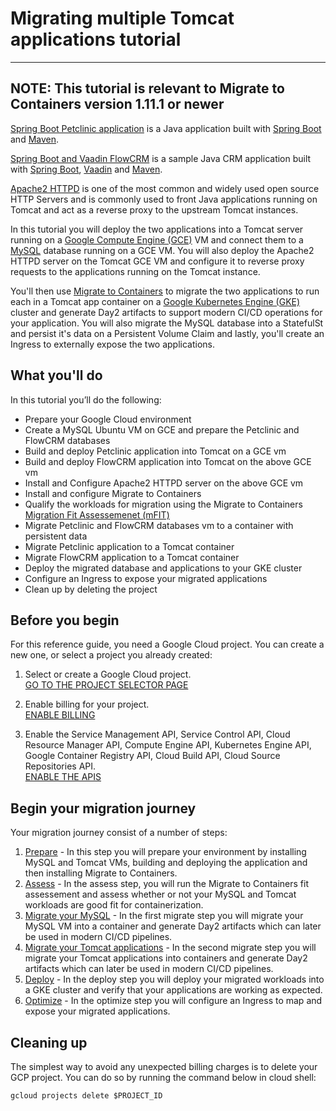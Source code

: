 # Migrating multiple Tomcat applications tutorial 

---
**NOTE:**
This tutorial is relevant to Migrate to Containers version 1.11.1 or newer
---
[Spring Boot Petclinic application](https://github.com/spring-projects/spring-petclinic) is a Java application built with [Spring Boot](https://spring.io/projects/spring-boot) and [Maven](https://maven.apache.org/).

[Spring Boot and Vaadin FlowCRM](https://github.com/eitaneib/flow-crm-tutorial) is a sample Java CRM application built with [Spring Boot](https://spring.io/projects/spring-boot), [Vaadin](http://vaadin.com/) and [Maven](https://maven.apache.org/).

[Apache2 HTTPD](https://httpd.apache.org/) is one of the most common and widely used open source HTTP Servers and is commonly used to front Java applications running on Tomcat and act as a reverse proxy to the upstream Tomcat instances.

In this tutorial you will deploy the two applications into a Tomcat server running on a [Google Compute Engine (GCE)](https://cloud.google.com/compute) VM and connect them to a [MySQL](https://www.mysql.com/) database running on a GCE VM. You will also deploy the Apache2 HTTPD server on the Tomcat GCE VM and configure it to reverse proxy requests to the applications running on the Tomcat instance.

You'll then use [Migrate to Containers](https://cloud.google.com/migrate/containers) to migrate the two applications to run each in a Tomcat app container on a [Google Kubernetes Engine (GKE)](https://cloud.google.com/kubernetes-engine) cluster and generate Day2 artifacts to support modern CI/CD operations for your application. You will also migrate the MySQL database into a StatefulSt and persist it's data on a Persistent Volume Claim and lastly, you'll create an Ingress to externally expose the two applications.

## What you'll do

In this tutorial you’ll do the following:

* Prepare your Google Cloud environment
* Create a MySQL Ubuntu VM on GCE  and prepare the Petclinic and FlowCRM databases
* Build and deploy Petclinic application into Tomcat on a GCE vm
* Build and deploy FlowCRM application into Tomcat on the above GCE vm
* Install and Configure Apache2 HTTPD server on the above GCE vm
* Install and configure Migrate to Containers
* Qualify the workloads for migration using the Migrate to Containers [Migration Fit Assessemenet (mFIT)](https://cloud.google.com/migrate/containers/docs/fit-assessment)
* Migrate Petclinic and FlowCRM databases vm to a container with persistent data
* Migrate Petclinic application to a Tomcat container
* Migrate FlowCRM application to a Tomcat container
* Deploy the migrated database and applications to your GKE cluster
* Configure an Ingress to expose your migrated applications
* Clean up by deleting the project

## Before you begin

For this reference guide, you need a Google Cloud project. You can create a new one, or select a project you already created:

1. Select or create a Google Cloud project.  
[GO TO THE PROJECT SELECTOR PAGE](https://console.cloud.google.com/cloud-resource-manager)

2. Enable billing for your project.  
[ENABLE BILLING](https://support.google.com/cloud/answer/6293499#enable-billing)

3. Enable the Service Management API, Service Control API, Cloud Resource Manager API, Compute Engine API, Kubernetes Engine API, Google Container Registry API, Cloud Build API, Cloud Source Repositories API.  
[ENABLE THE APIS](https://console.cloud.google.com/flows/enableapi?apiid=servicemanagement.googleapis.com%20servicecontrol.googleapis.com%20cloudresourcemanager.googleapis.com%20compute.googleapis.com%20container.googleapis.com%20containerregistry.googleapis.com%20cloudbuild.googleapis.com%20sourcerepo.googleapis.com)

## Begin your migration journey
Your migration journey consist of a number of steps:  
1. [Prepare](1-prepare/README.md) - In this step you will prepare your environment by installing MySQL and Tomcat VMs, building and deploying the application and then installing Migrate to Containers.
2. [Assess](2-assess/README.md) - In the assess step, you will run the Migrate to Containers fit assessement and assess whether or not your MySQL and Tomcat workloads are good fit for containerization.
3. [Migrate your MySQL](3-migrate-db/README.md) - In the first migrate step you will migrate your MySQL VM into a container and generate Day2 artifacts which can later be used in modern CI/CD pipelines.
4. [Migrate your Tomcat applications](4-migrate-tomcat/README.md) - In the second migrate step you will migrate your Tomcat applications into containers and generate Day2 artifacts which can later be used in modern CI/CD pipelines.
5. [Deploy](5-deploy/README.md) - In the deploy step you will deploy your migrated workloads into a GKE cluster and verify that your applications are working as expected.
6. [Optimize](6-optimize/README.md) - In the optimize step you will configure an Ingress to map and expose your migrated applications.

## Cleaning up
The simplest way to avoid any unexpected billing charges is to delete your GCP project. You can do so by running the command below in cloud shell:
```
gcloud projects delete $PROJECT_ID
```
